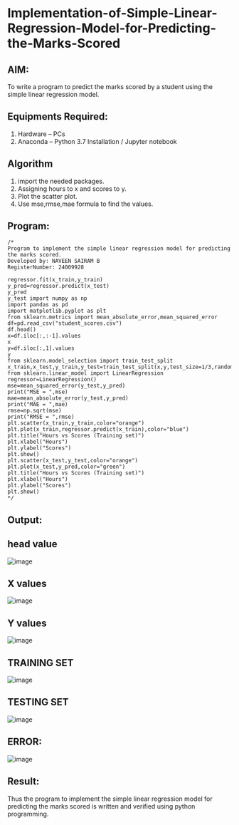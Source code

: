 # Implementation-of-Simple-Linear-Regression-Model-for-Predicting-the-Marks-Scored

## AIM:
To write a program to predict the marks scored by a student using the simple linear regression model.

## Equipments Required:
1. Hardware – PCs
2. Anaconda – Python 3.7 Installation / Jupyter notebook

## Algorithm
1. import the needed packages.
2. Assigning hours to x and scores to y.
3. Plot the scatter plot.
4. Use mse,rmse,mae formula to find the values.

## Program:
```
/*
Program to implement the simple linear regression model for predicting the marks scored.
Developed by: NAVEEN SAIRAM B
RegisterNumber: 24009928

regressor.fit(x_train,y_train)
y_pred=regressor.predict(x_test)
y_pred
y_test import numpy as np
import pandas as pd
import matplotlib.pyplot as plt
from sklearn.metrics import mean_absolute_error,mean_squared_error
df=pd.read_csv("student_scores.csv")
df.head()
x=df.iloc[:,:-1].values
x
y=df.iloc[:,1].values
y
from sklearn.model_selection import train_test_split
x_train,x_test,y_train,y_test=train_test_split(x,y,test_size=1/3,random_state=0)
from sklearn.linear_model import LinearRegression
regressor=LinearRegression()
mse=mean_squared_error(y_test,y_pred)
print("MSE = ",mse)
mae=mean_absolute_error(y_test,y_pred)
print("MAE = ",mae)
rmse=np.sqrt(mse)
print("RMSE = ",rmse)
plt.scatter(x_train,y_train,color="orange")
plt.plot(x_train,regressor.predict(x_train),color="blue")
plt.title("Hours vs Scores (Training set)")
plt.xlabel("Hours")
plt.ylabel("Scores")
plt.show()
plt.scatter(x_test,y_test,color="orange")
plt.plot(x_test,y_pred,color="green")
plt.title("Hours vs Scores (Training set)")
plt.xlabel("Hours")
plt.ylabel("Scores")
plt.show()
*/
```

## Output:
## head value
![image](https://github.com/user-attachments/assets/b713db7f-00aa-42e1-b43e-8ff2f5abe776)
## X values
![image](https://github.com/user-attachments/assets/e10a4da9-52d9-45f9-9c70-5adbbd277490)
## Y values
![image](https://github.com/user-attachments/assets/c4f6d179-3701-437e-b18c-99bc40a5d0a2)
## TRAINING SET
![image](https://github.com/user-attachments/assets/8f663c66-2630-4338-b34f-b3ef93ccdcd7)
## TESTING SET
![image](https://github.com/user-attachments/assets/225b4f68-e6d7-49ca-83db-909eea8a7485)
## ERROR:
![image](https://github.com/user-attachments/assets/9c3a1527-71a8-4285-8251-6b5ae0d5688e)

## Result:
Thus the program to implement the simple linear regression model for predicting the marks scored is written and verified using python programming.
